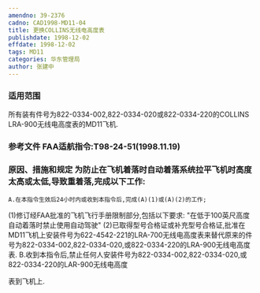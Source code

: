 ```yaml
---
amendno: 39-2376
cadno: CAD1998-MD11-04
title: 更换COLLINS无线电高度表
publishdate: 1998-12-02
effdate: 1998-12-02
tags: MD11
categories: 华东管理局
author: 张建中
---
```


### 适用范围 
所有装有件号为822-0334-002,822-0334-020或822-0334-220的COLLINS LRA-900无线电高度表的MD11飞机.

<!--more-->
### 参考文件    FAA适航指令:T98-24-51(1998.11.19) 

### 原因、措施和规定 为防止在飞机着落时自动着落系统拉平飞机时高度太高或太低,导致重着落,完成以下工作: 
    A.在本指令生效后24小时内或收到本指令后,完成(A)(1)或(A)(2)的工作; 
(1)修订经FAA批准的飞机飞行手册限制部分,包括以下要求: "在低于100英尺高度自动着落时禁止使用自动驾驶" 
(2)已取得型号合格证或补充型号合格证,批准在MD11飞机上安装件号为622-4542-221的LRA-700无线电高度表来替代原来的件号为822-0334-002,822-0334-020,或822-0334-220的LRA-900无线电高度表. 
    B.收到本指令后,禁止任何人安装件号为822-0334-002,822-0334-020,或822-0334-220的LAR-900无线电高度

       
表到飞机上.
